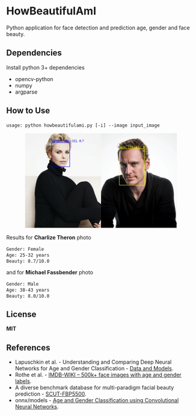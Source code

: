 # HowBeautifulAmI
Python application for face detection and prediction age, gender and face beauty.

## Dependencies
Install python 3+ dependencies
- opencv-python  
- numpy  
- argparse

## How to Use
```
usage: python howbeautifulami.py [-i] --image input_image
```
<p align="center"><img width="40%" src="docs/charlize.jpg"/><img width="40%" src="docs/michael.jpg"/></p>   

Results for **Charlize Theron** photo
```
Gender: Female
Age: 25-32 years
Beauty: 8.7/10.0
```
and for **Michael Fassbender** photo
```
Gender: Male
Age: 38-43 years
Beauty: 8.0/10.0
```

## License
**MIT**

## References
* Lapuschkin et al. - Understanding and Comparing Deep Neural Networks for Age and Gender Classification - [Data and Models](https://github.com/sebastian-lapuschkin/understanding-age-gender-deep-learning-models).
* Rothe et al. - [IMDB-WIKI – 500k+ face images with age and gender labels](https://data.vision.ee.ethz.ch/cvl/rrothe/imdb-wiki/).
* A diverse benchmark database for multi-paradigm facial beauty prediction - [SCUT-FBP5500](https://github.com/HCIILAB/SCUT-FBP5500-Database-Release).
* onnx/models - [Age and Gender Classification using Convolutional Neural Networks](https://github.com/onnx/models/tree/master/vision/body_analysis/age_gender).
